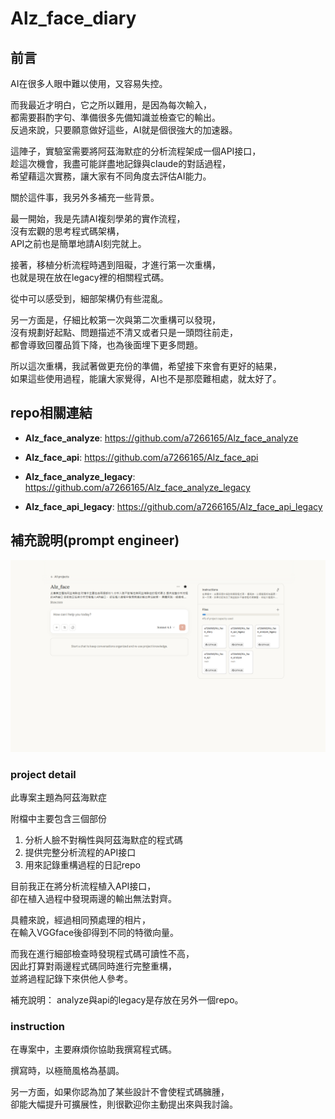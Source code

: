 # Alz_face_diary

## 前言

AI在很多人眼中難以使用，又容易失控。

而我最近才明白，它之所以難用，是因為每次輸入，  
都需要斟酌字句、準備很多先備知識並檢查它的輸出。  
反過來說，只要願意做好這些，AI就是個很強大的加速器。

這陣子，實驗室需要將阿茲海默症的分析流程架成一個API接口，  
趁這次機會，我盡可能詳盡地記錄與claude的對話過程，  
希望藉這次實務，讓大家有不同角度去評估AI能力。

關於這件事，我另外多補充一些背景。

最一開始，我是先請AI複刻學弟的實作流程，  
沒有宏觀的思考程式碼架構，  
API之前也是簡單地請AI刻完就上。  

接著，移植分析流程時遇到阻礙，才進行第一次重構，  
也就是現在放在legacy裡的相關程式碼。

從中可以感受到，細部架構仍有些混亂。  

另一方面是，仔細比較第一次與第二次重構可以發現，  
沒有規劃好起點、問題描述不清又或者只是一頭悶往前走，  
都會導致回覆品質下降，也為後面埋下更多問題。

所以這次重構，我試著做更充份的準備，希望接下來會有更好的結果，  
如果這些使用過程，能讓大家覺得，AI也不是那麼難相處，就太好了。

## repo相關連結

- **Alz_face_analyze**: https://github.com/a7266165/Alz_face_analyze
- **Alz_face_api**: https://github.com/a7266165/Alz_face_api

- **Alz_face_analyze_legacy**: https://github.com/a7266165/Alz_face_analyze_legacy
- **Alz_face_api_legacy**: https://github.com/a7266165/Alz_face_api_legacy

## 補充說明(prompt engineer)

![給claude的指令還有背景知識](/images/init.png)

### project detail

此專案主題為阿茲海默症

附檔中主要包含三個部份
1. 分析人臉不對稱性與阿茲海默症的程式碼
2. 提供完整分析流程的API接口
3. 用來記錄重構過程的日記repo

目前我正在將分析流程植入API接口，  
卻在植入過程中發現兩邊的輸出無法對齊。

具體來說，經過相同預處理的相片，  
在輸入VGGface後卻得到不同的特徵向量。

而我在進行細部檢查時發現程式碼可讀性不高，  
因此打算對兩邊程式碼同時進行完整重構，  
並將過程記錄下來供他人參考。

補充說明：
analyze與api的legacy是存放在另外一個repo。

### instruction

在專案中，主要麻煩你協助我撰寫程式碼。

撰寫時，以極簡風格為基調。

另一方面，如果你認為加了某些設計不會使程式碼臃腫，  
卻能大幅提升可擴展性，則很歡迎你主動提出來與我討論。
